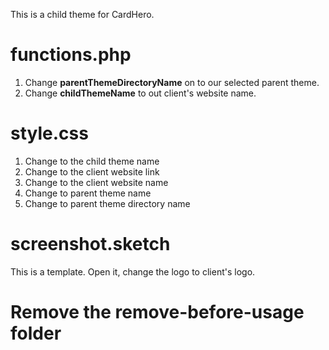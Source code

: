 This is a child theme for CardHero.

# functions.php

1. Change **parentThemeDirectoryName** on to our selected parent theme.
1. Change **childThemeName** to out client's website name.

# style.css

1. Change <ChildThemeName> to the child theme name
1. Change <ClientWebsite> to the client website link
1. Change <ClientName> to the client website name
1. Change <ParentThemeName> to parent theme name
1. Change <parentThemeFolderName> to parent theme directory name

# screenshot.sketch

This is a template. Open it, change the logo to client's logo.

# Remove the remove-before-usage folder